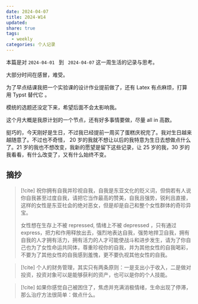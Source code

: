 ```yaml
---
date: 2024-04-07
title: 2024-W14
updated: 
share: true
tags:
  - weekly
categories: 个人记录
---
```


本篇是对 `2024-04-01 ` 到 ` 2024-04-07` 这一周生活的记录与思考。

大部分时间在感冒，难受。

为了早点结课我把一个实验课的设计作业提前做了，还有 Latex 有点麻烦，打算用 Typst 替代它 。

模统的选题还没定下来，希望后面不会太影响我。

这个月大概是我原计划的一个节点，还有好多事情要做，尽量 all in 高数。

挺巧的，今天刚好是生日，不过我已经提前一周买了蛋糕庆祝完了。我对生日越来越随意了。不过也不奇怪， 20 岁的我就不想让以后的我特意为生日去想做点什么了。21 岁的我也不想改变，我新的愿望是留下这些记录，让 25 岁的我，30 岁的我看看，有什么改变了，又有什么始终不变。


## 摘抄

>[!cite] 
>祝你拥有自我并珍视自我，自我是东亚文化的贬义词，但倘若有人说你自我甚至过度自我，请把它当作最高的赞美，自我且强势，锐利且直接，这样的女性是东亚社会的绝对恶女，但是却是自己和整个女性群体的奇珍异宝。
>
>女性想在生存上不被 repressed, 情绪上不被 depressed ，只有通过 express，把力和作用释放出去，强烈地表达自我，强势地捍卫自我，拥有自我的人才拥有活力，拥有活力的人才可能使战斗和进步发生，请为了你自己也为了女性命运共同体，尊重珍视你的自我，并为其他女性的自我喝彩，不要为了其他女性的自我感到羞愧，更不要仇视其他女性的自我。


>[!cite] 
>个人的财务管理，其实只有两条原则：一是支出小于收入，二是做对投资，投资对象可以是能够获利的资产，也可以是你的个人技能。


>[!cite] 
如果你感觉自己被困住了，焦虑并充满消极情绪，生命出现了停滞，那么治疗方法很简单：做点什么。


